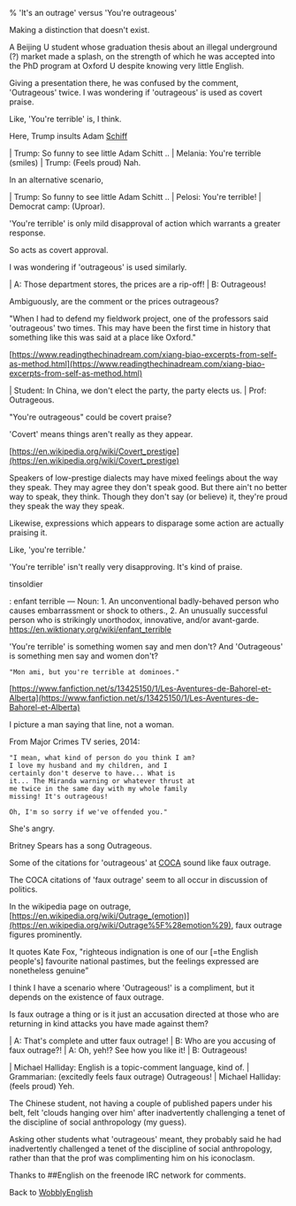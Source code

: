 % 'It's an outrage' versus 'You're outrageous'

Making a distinction that doesn't exist.

A Beijing U student whose graduation thesis about an illegal underground (?) market made a splash, on the strength of which he was accepted into the PhD program at Oxford U despite knowing very little English.

Giving a presentation there, he was confused by the comment, 'Outrageous' twice.
I was wondering if 'outrageous' is used as covert praise.

Like, 'You're terrible' is, I think.

Here, Trump insults
Adam [Schiff](https://en.wikipedia.org/wiki/Adam_Schiff)

| Trump: So funny to see little Adam Schitt ..
| Melania: You're terrible (smiles)
| Trump: (Feels proud) Nah.


In an alternative scenario,

| Trump: So funny to see little Adam Schitt ..
| Pelosi: You're terrible!
| Democrat camp: (Uproar).


'You're terrible' is only mild disapproval of action which warrants a greater response.

So acts as covert approval.

I was wondering if 'outrageous' is used similarly.

| A: Those department stores, the prices are a rip-off!
| B: Outrageous!


Ambiguously, are the comment or the prices outrageous?

"When I had to defend my fieldwork project, one of the professors said 'outrageous' two times.  This may have been the first time in history that something like this was said at a place like Oxford."

[https://www.readingthechinadream.com/xiang-biao-excerpts-from-self-as-method.html](https://www.readingthechinadream.com/xiang-biao-excerpts-from-self-as-method.html)

| Student: In China, we don't elect the party, the party elects us.
| Prof: Outrageous.


"You're outrageous" could be covert praise?

'Covert' means things aren't really as they appear.

[https://en.wikipedia.org/wiki/Covert_prestige](https://en.wikipedia.org/wiki/Covert_prestige)

Speakers of low-prestige dialects may have mixed feelings about the way they speak. They may agree they don't speak good. But there ain't no better way to speak, they think. Though they don't say (or believe) it, they're proud they speak the way they speak.

Likewise, expressions which appears to disparage some action are actually praising it.

Like, 'you're terrible.'

'You're terrible' isn't really very disapproving. It's kind of praise.

tinsoldier

:	enfant terrible — Noun: 1. An unconventional badly-behaved person who causes embarrassment or shock to others., 2. An unusually successful person who is strikingly unorthodox, innovative, and/or avant-garde. https://en.wiktionary.org/wiki/enfant_terrible

'You're terrible' is something women say and men don't?
And 'Outrageous' is something men say and women don't?

	"Mon ami, but you're terrible at dominoes."

[https://www.fanfiction.net/s/13425150/1/Les-Aventures-de-Bahorel-et-Alberta](https://www.fanfiction.net/s/13425150/1/Les-Aventures-de-Bahorel-et-Alberta)

I picture a man saying that line, not a woman.


From Major Crimes TV series, 2014:

	"I mean, what kind of person do you think I am? 
	I love my husband and my children, and I 
	certainly don't deserve to have... What is 
	it... The Miranda warning or whatever thrust at 
	me twice in the same day with my whole family 
	missing! It's outrageous!

	Oh, I'm so sorry if we've offended you."

She's angry.

Britney Spears has a song Outrageous.

Some of the citations for 'outrageous' at
[COCA](https://www.english-corpora.org/corpora.asp)
sound like faux outrage.

The COCA citations of 'faux outrage' seem to all occur in discussion of politics.

In the wikipedia page on outrage,
[https://en.wikipedia.org/wiki/Outrage_(emotion)](https://en.wikipedia.org/wiki/Outrage%5F%28emotion%29),
faux outrage figures prominently.

It quotes Kate Fox, "righteous indignation is one of our [=the English people's] favourite national pastimes, but the feelings expressed are nonetheless genuine”

I think I have a scenario where 'Outrageous!' is a compliment, but it depends on the existence of faux outrage.

Is faux outrage a thing or is it just an accusation directed at those who are returning in kind attacks you have made against them?

| A: That's complete and utter faux outrage!
| B: Who are you accusing of faux outrage?!
| A: Oh, yeh!? See how you like it!
| B: Outrageous!


| Michael Halliday: English is a topic-comment language, kind of.
| Grammarian: (excitedly feels faux outrage) Outrageous!
| Michael Halliday: (feels proud) Yeh.


The Chinese student, not having a couple of published papers under his belt, felt 'clouds hanging over him' after inadvertently challenging a tenet of the discipline of social anthropology (my guess).

 Asking other students what 'outrageous' meant, they probably said he had inadvertently challenged a tenet of the discipline of social anthropology, rather than that the prof was complimenting him on his iconoclasm.

Thanks to ##English on the freenode IRC network for comments.

Back to [WobblyEnglish](WobblyEnglish.html)

